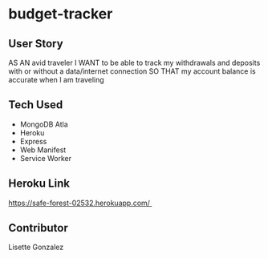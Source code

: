 # budget-tracker

## User Story
AS AN avid traveler
I WANT to be able to track my withdrawals and deposits with or without a data/internet connection
SO THAT my account balance is accurate when I am traveling 

## Tech Used

* MongoDB Atla
* Heroku
* Express
* Web Manifest
* Service Worker

 ## Heroku Link
 https://safe-forest-02532.herokuapp.com/ 

 
## Contributor
Lisette Gonzalez